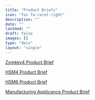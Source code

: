 ```yaml
---
title: "Product Briefs"
icon: "fas fa-caret-right"
description: ""
date: ""
lastmod: ""
draft: false
images: []
type: "docs"
layout: "single"
---
```


<p><a href="https://www.zymbit.com/wp-content/uploads/2018/12/Zymbit-Data-Sheet-Zymkey-4i-DATA-SHEET-04100910A2.pdf">Zymkey4 Product Brief</a></p>
<p><a href="https://www.zymbit.com/wp-content/uploads/2021/05/Zymbit-DataSheet_HSM4_24000910_20210513_D1.pdf">HSM4 Product Brief</a></p>
<p><a href="https://www.zymbit.com/wp-content/uploads/2021/05/Zymbit-DataSheet_HSM6_24000911_20210513_D1.pdf">HSM6 Product Brief</a></p>
<p><a href="https://www.zymbit.com/wp-content/uploads/2020/05/Zymbit-Data-Sheet_Manufacturing-Appliance_-2020_02_V1.1.pdf">Manufacturing Applicance Product Brief</a></p>